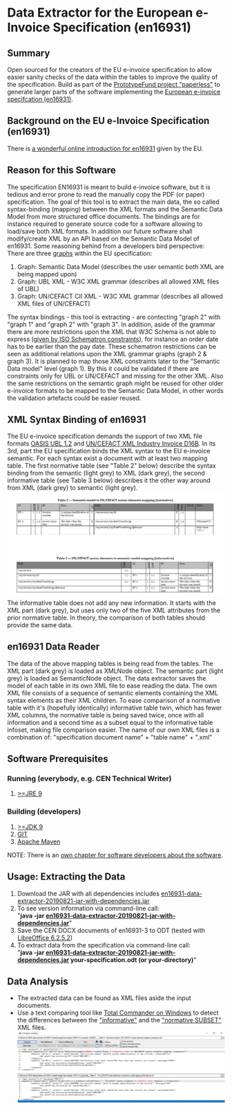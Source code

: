 # Data Extractor for the European e-Invoice Specification (en16931)
## Summary
Open sourced for the creators of the EU e-invoice specification to allow easier sanity checks of the data within the tables to improve the quality of the specification.
Build as part of the [PrototypeFund project "paperless"](https://prototypefund.de/project/papierloser-alltag/) to generate larger parts of the software implementing the [European e-invoice specifcation (en16931)](https://invoice.fans/en/en16931-en/).

## Background on the EU e-Invoice Specification (en16931)
There is [a wonderful online introduction for en16931](https://ec.europa.eu/cefdigital/wiki/display/CEFDIGITAL/Compliance+with+eInvoicing+standard) given by the EU.

## Reason for this Software
The specification EN16931 is meant to build e-invoice software, but it is tedious and error prone to read the manually copy the PDF (or paper) specification.
The goal of this tool is to extract the main data, the so called syntax-binding (mapping) between the XML formats and the Semantic Data Model from more structured office documents. The bindings are for instance required to generate source code for a software allowing to load/save both XML formats. In addition our future software shall modify/create XML by an API based on the Semantic Data Model of en16931.
Some reasoning behind from a developers bird perspective:
<br/>There are three [graphs](https://en.wikipedia.org/wiki/Seven_Bridges_of_K%C3%B6nigsberg) within the EU specification:
1. Graph: Semantic Data Model (describes the user semantic both XML are being mapped upon)
2. Graph: UBL XML - W3C XML grammar (describes all allowed XML files of UBL)
3. Graph: UN/CEFACT CII XML - W3C XML grammar (describes all allowed XML files of UN/CEFACT)

The syntax bindings - this tool is extracting - are contecting "graph 2" with "graph 1" and "graph 2" with "graph 3".
In addition, aside of the grammar there are more restrictions upon the XML that W3C Schema is not able to express ([given by ISO Schematron constraints](https://github.com/CenPC434/validation)), for instance an order date has to be earlier than the pay date.
These schematron restrictions can be seen as additional relations upon the XML grammar graphs (graph 2 & graph 3).
It is planned to map those XML constraints later to the "Semantic Data model" level (graph 1). By this it could be validated if there are constraints only for UBL or UN/CEFACT and missing for the other XML.
Also the same restrictions on the semantic graph might be reused for other older e-invoice formats to be mapped to the Semantic Data Model, in other words the validation artefacts could be easier reused.

## XML Syntax Binding of en16931
The EU e-invoice specification demands the support of two XML file formats [OASIS UBL 1.2](http://docs.oasis-open.org/ubl/UBL-2.1.html) and [UN/CEFACT XML Industry Invoice D16B](https://www.unece.org/cefact/xml_schemas/index).
In its 3rd, part the EU specification binds the XML syntax to the EU e-invoice semantic. For each syntax exist a document with at least two mapping table.
The first normative table (see "Table 2" below) describe the syntax binding from the semantic (light grey) to XML (dark grey), the second informative table (see Table 3 below) describes it the other way around from XML (dark grey) to semantic (light grey).
![Two example tables for UN/CEFACT](docs/resources/3-3-both-tables.png)
The informative table does not add any new information. It starts with the XML part (dark grey), but uses only two of the five XML attributes from the prior normative table.
In theory, the comparison of both tables should provide the same data.

## en16931 Data Reader
The data of the above mapping tables is being read from the tables.
The XML part (dark grey) is loaded as XMLNode object.
The semantic part (light grey) is loaded as SemanticNode object.
The data extractor saves the model of each table in its own XML file to ease reading the data.
The own XML file consists of a sequence of semantic elements containing the XML syntax elements as their XML children.
To ease comparison of a normative table with it's (hopefully identically) informative table twin, which has fewer XML columns, the normative table is being saved twice, once with all information and a second time as a subset equal to the informative table infoset, making file comparison easier.
The name of our own XML files is a combination of: "specification document name" + "table name" + ".xml"

## Software Prerequisites

### Running (everybody, e.g. CEN Technical Writer)
1. [>=JRE 9](https://jdk.java.net/12/)

### Building (developers)
1. [>=JDK 9](https://jdk.java.net/12/)
2. [GIT](https://git-scm.com/)
3. [Apache Maven](https://maven.apache.org/download.cgi?Preferred=ftp://mirror.reverse.net/pub/apache/)

NOTE: There is an [own chapter for software developers about the software](docs/software.md).

## Usage: Extracting the Data
1. Download the JAR with all dependencies includes [en16931-data-extractor-20190821-jar-with-dependencies.jar](docs/en16931-data-extractor-20190821-jar-with-dependencies.jar)
2. To see version information via command-line call:<br/>"__java -jar [en16931-data-extractor-20190821-jar-with-dependencies.jar](docs/en16931-data-extractor-20190821-jar-with-dependencies.jar)__"
3. Save the CEN DOCX documents of en16931-3 to ODT (tested with [LibreOffice 6.2.5.2](https://www.libreoffice.org/download/download/))
4. To extract data from the specification via command-line call:<br/>"__java -jar [en16931-data-extractor-20190821-jar-with-dependencies.jar](docs/en16931-data-extractor-20190821-jar-with-dependencies.jar) your-specification.odt (or your-directory)__"

## Data Analysis
- The extracted data can be found as XML files aside the input documents.
- Use a text comparing tool like [Total Commander on Windows](https://www.ghisler.com/download.htm) to detect the differences between the ["informative"](docs/resources/16931-3-3_example_informative.xml) and the ["normative SUBSET"](docs/resources/16931-3-3_example_SUBSETnormative.xml) XML files.
![In our example only the title is different between the two tables](docs/resources/TotalCommanderComparison.png)

